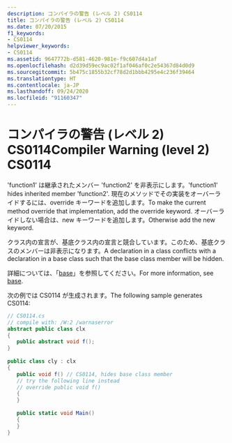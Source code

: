 ```yaml
---
description: コンパイラの警告 (レベル 2) CS0114
title: コンパイラの警告 (レベル 2) CS0114
ms.date: 07/20/2015
f1_keywords:
- CS0114
helpviewer_keywords:
- CS0114
ms.assetid: 9647772b-d581-4620-981e-f9c607d4a1af
ms.openlocfilehash: d2d39d59ec9ac02f1af046af0c2e54367d84d0d9
ms.sourcegitcommit: 5b475c1855b32cf78d2d1bbb4295e4c236f39464
ms.translationtype: HT
ms.contentlocale: ja-JP
ms.lasthandoff: 09/24/2020
ms.locfileid: "91160347"
---
```

# <a name="compiler-warning-level-2-cs0114"></a><span data-ttu-id="1776a-103">コンパイラの警告 (レベル 2) CS0114</span><span class="sxs-lookup"><span data-stu-id="1776a-103">Compiler Warning (level 2) CS0114</span></span>

<span data-ttu-id="1776a-104">'function1' は継承されたメンバー 'function2' を非表示にします。</span><span class="sxs-lookup"><span data-stu-id="1776a-104">'function1' hides inherited member 'function2'.</span></span> <span data-ttu-id="1776a-105">現在のメソッドでその実装をオーバーライドするには、override キーワードを追加します。</span><span class="sxs-lookup"><span data-stu-id="1776a-105">To make the current method override that implementation, add the override keyword.</span></span> <span data-ttu-id="1776a-106">オーバーライドしない場合は、new キーワードを追加します。</span><span class="sxs-lookup"><span data-stu-id="1776a-106">Otherwise add the new keyword.</span></span>  
  
 <span data-ttu-id="1776a-107">クラス内の宣言が、基底クラス内の宣言と競合しています。このため、基底クラスのメンバーは非表示になります。</span><span class="sxs-lookup"><span data-stu-id="1776a-107">A declaration in a class conflicts with a declaration in a base class such that the base class member will be hidden.</span></span>  
  
 <span data-ttu-id="1776a-108">詳細については、「[base](../language-reference/keywords/base.md)」を参照してください。</span><span class="sxs-lookup"><span data-stu-id="1776a-108">For more information, see [base](../language-reference/keywords/base.md).</span></span>  
  
 <span data-ttu-id="1776a-109">次の例では CS0114 が生成されます。</span><span class="sxs-lookup"><span data-stu-id="1776a-109">The following sample generates CS0114:</span></span>  
  
```csharp  
// CS0114.cs  
// compile with: /W:2 /warnaserror  
abstract public class clx  
{  
   public abstract void f();  
}  
  
public class cly : clx  
{  
   public void f() // CS0114, hides base class member  
   // try the following line instead  
   // override public void f()  
   {  
   }  
  
   public static void Main()  
   {  
   }  
}  
```
